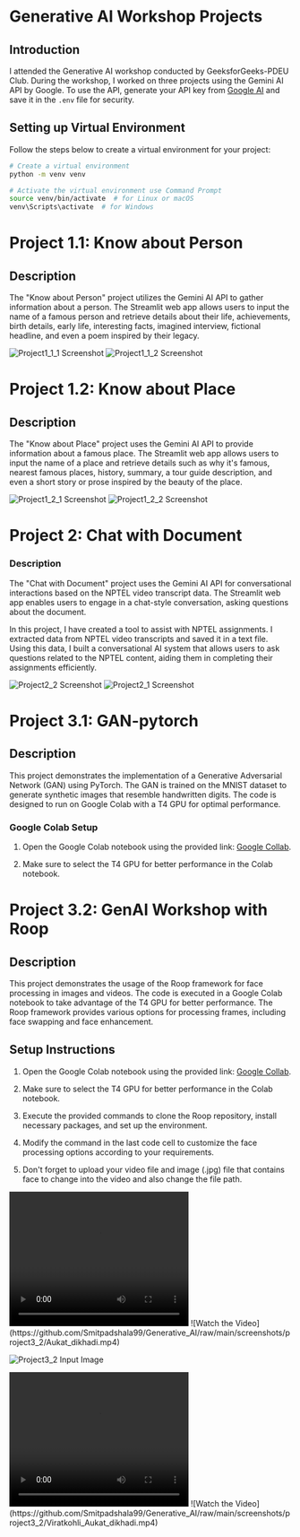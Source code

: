 # Generative AI Workshop Projects

## Introduction
I attended the Generative AI workshop conducted by GeeksforGeeks-PDEU Club. During the workshop, I worked on three projects using the Gemini AI API by Google. To use the API, generate your API key from [Google AI](https://ai.google.dev/) and save it in the `.env` file for security.

## Setting up Virtual Environment
Follow the steps below to create a virtual environment for your project:

```bash
# Create a virtual environment
python -m venv venv

# Activate the virtual environment use Command Prompt
source venv/bin/activate  # for Linux or macOS
venv\Scripts\activate  # for Windows
```

# Project 1.1: Know about Person
## Description
The "Know about Person" project utilizes the Gemini AI API to gather information about a person. The Streamlit web app allows users to input the name of a famous person and retrieve details about their life, achievements, birth details, early life, interesting facts, imagined interview, fictional headline, and even a poem inspired by their legacy.

![Project1_1_1 Screenshot](screenshots/project1_1/project1_1_1.PNG)
![Project1_1_2 Screenshot](screenshots/project1_1/project1_1_2_1.PNG)


# Project 1.2: Know about Place
## Description
The "Know about Place" project uses the Gemini AI API to provide information about a famous place. The Streamlit web app allows users to input the name of a place and retrieve details such as why it's famous, nearest famous places, history, summary, a tour guide description, and even a short story or prose inspired by the beauty of the place.

![Project1_2_1 Screenshot](screenshots/project1_2/project1_2_1.PNG)
![Project1_2_2 Screenshot](screenshots/project1_2/project1_2_2.PNG)


# Project 2: Chat with Document

### Description
The "Chat with Document" project uses the Gemini AI API for conversational interactions based on the NPTEL video transcript data. The Streamlit web app enables users to engage in a chat-style conversation, asking questions about the document.

In this project, I have created a tool to assist with NPTEL assignments. I extracted data from NPTEL video transcripts and saved it in a text file. Using this data, I built a conversational AI system that allows users to ask questions related to the NPTEL content, aiding them in completing their assignments efficiently.

![Project2_2 Screenshot](screenshots/project2/project2_1.PNG)
![Project2_1 Screenshot](screenshots/project2/project2_2.PNG)

# Project 3.1: GAN-pytorch

## Description
This project demonstrates the implementation of a Generative Adversarial Network (GAN) using PyTorch. The GAN is trained on the MNIST dataset to generate synthetic images that resemble handwritten digits. The code is designed to run on Google Colab with a T4 GPU for optimal performance.

### Google Colab Setup
1. Open the Google Colab notebook using the provided link: [Google Collab](https://colab.research.google.com).

2. Make sure to select the T4 GPU for better performance in the Colab notebook.

<!-- ![Project3_1 Screenshot](screenshots/project3_1.png) -->


# Project 3.2: GenAI Workshop with Roop

## Description
This project demonstrates the usage of the Roop framework for face processing in images and videos. The code is executed in a Google Colab notebook to take advantage of the T4 GPU for better performance. The Roop framework provides various options for processing frames, including face swapping and face enhancement.

## Setup Instructions
1. Open the Google Colab notebook using the provided link: [Google Collab](https://colab.research.google.com).

2. Make sure to select the T4 GPU for better performance in the Colab notebook.

3. Execute the provided commands to clone the Roop repository, install necessary packages, and set up the environment.

4. Modify the command in the last code cell to customize the face processing options according to your requirements.

5. Don't forget to upload your video file and image (.jpg) file that contains face to change into the video and also change the file path.

<video width="320" height="240" controls>
  <source src="https://github.com/Smitpadshala99/Generative_AI/raw/main/screenshots/project3_2/Aukat_dikhadi.mp4" type="video/mp4">
  Your browser does not support the video tag.
</video>
![Watch the Video](https://github.com/Smitpadshala99/Generative_AI/raw/main/screenshots/project3_2/Aukat_dikhadi.mp4)

![Project3_2 Input Image](screenshots/project3_2/Viratkohli.jpg)

<video width="320" height="240" controls>
  <source src="https://github.com/Smitpadshala99/Generative_AI/raw/main/screenshots/project3_2/Viratkohli_Aukat_dikhadi.mp4" type="video/mp4">
  Your browser does not support the video tag.
</video>
![Watch the Video](https://github.com/Smitpadshala99/Generative_AI/raw/main/screenshots/project3_2/Viratkohli_Aukat_dikhadi.mp4)
